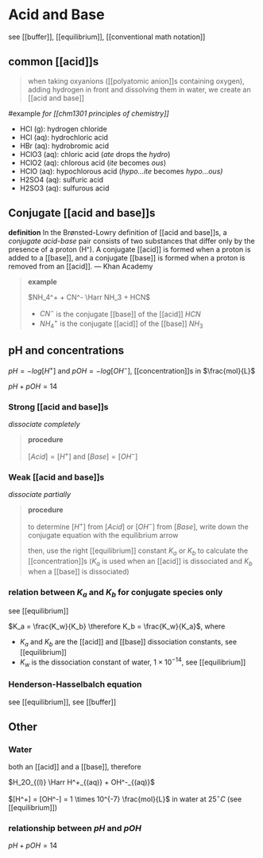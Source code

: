 # Acid and Base

see [[buffer]], [[equilibrium]], [[conventional math notation]]

## common [[acid]]s

> when taking oxyanions ([[polyatomic anion]]s containing oxygen), adding hydrogen in front and dissolving them in water, we create an [[acid and base]]

#example _for [[chm1301 principles of chemistry]]_

- HCl (g): hydrogen chloride
- HCl (aq): hydrochloric acid
- HBr (aq): hydrobromic acid
- HClO3 (aq): chloric acid (_ate_ drops the _hydro_)
- HClO2 (aq): chlorous acid (_ite_ becomes _ous_)
- HClO (aq): hypochlorous acid (_hypo...ite_ becomes _hypo...ous)_
- H2SO4 (aq): sulfuric acid
- H2SO3 (aq): sulfurous acid

## Conjugate [[acid and base]]s

**definition** In the Brønsted-Lowry definition of [[acid and base]]s, a _conjugate acid-base_ pair consists of two substances that differ only by the presence of a proton (H⁺). A conjugate [[acid]] is formed when a proton is added to a [[base]], and a conjugate [[base]] is formed when a proton is removed from an [[acid]]. &mdash; Khan Academy

> **example**
>
> $NH_4^+ + CN^- \Harr NH_3 + HCN$
>
> - $CN^-$ is the conjugate [[base]] of the [[acid]] $HCN$
> - $NH_4^+$ is the conjugate [[acid]] of the [[base]] $NH_3$

## pH and concentrations

$pH = -log[H^+]$ and $pOH = -log[OH^-]$, [[concentration]]s in $\frac{mol}{L}$

$pH + pOH = 14$

### Strong [[acid and base]]s

_dissociate completely_

> **procedure**
>
> $[Acid] = [H^+]$ and $[Base] = [OH^-]$

### Weak [[acid and base]]s

_dissociate partially_

> **procedure**
>
> to determine $[H^+]$ from $[Acid]$ or $[OH^-]$ from $[Base]$, write down the conjugate equation with the equilibrium arrow
>
> then, use the right [[equilibrium]] constant $K_a$ or $K_b$ to calculate the [[concentration]]s ($K_a$ is used when an [[acid]] is dissociated and $K_b$ when a [[base]] is dissociated)

### relation between $K_a$ and $K_b$ for conjugate species only

see [[equilibrium]]

$K_a = \frac{K_w}{K_b} \therefore K_b = \frac{K_w}{K_a}$, where

- $K_a$ and $K_b$ are the [[acid]] and [[base]] dissociation constants, see [[equilibrium]]
- $K_w$ is the dissociation constant of water, $1\times 10^{-14}$, see [[equilibrium]]

### Henderson-Hasselbalch equation

see [[equilibrium]], see [[buffer]]

## Other

### Water

both an [[acid]] and a [[base]], therefore

$H_2O_{(l)} \Harr H^+_{(aq)} + OH^-_{(aq)}$

$[H^+] = [OH^-] = 1 \times 10^{-7} \frac{mol}{L}$ in water at $25^\circ C$ (see [[equilibrium]])

### relationship between $pH$ and $pOH$

$pH + pOH = 14$
